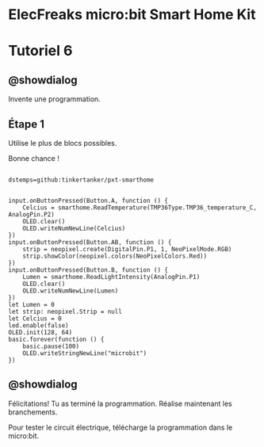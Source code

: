# ElecFreaks micro:bit Smart Home Kit

# Tutoriel 6

## @showdialog

Invente une programmation.

## Étape 1

Utilise le plus de blocs possibles.

Bonne chance !

```package

dstemps=github:tinkertanker/pxt-smarthome

```

```blocks

input.onButtonPressed(Button.A, function () {
    Celcius = smarthome.ReadTemperature(TMP36Type.TMP36_temperature_C, AnalogPin.P2)
    OLED.clear()
    OLED.writeNumNewLine(Celcius)
})
input.onButtonPressed(Button.AB, function () {
    strip = neopixel.create(DigitalPin.P1, 1, NeoPixelMode.RGB)
    strip.showColor(neopixel.colors(NeoPixelColors.Red))
})
input.onButtonPressed(Button.B, function () {
    Lumen = smarthome.ReadLightIntensity(AnalogPin.P1)
    OLED.clear()
    OLED.writeNumNewLine(Lumen)
})
let Lumen = 0
let strip: neopixel.Strip = null
let Celcius = 0
led.enable(false)
OLED.init(128, 64)
basic.forever(function () {
    basic.pause(100)
    OLED.writeStringNewLine("microbit")
})

```

## @showdialog 

Félicitations! Tu as terminé la programmation. Réalise maintenant les branchements.

Pour tester le circuit électrique, télécharge la programmation dans le micro:bit.
